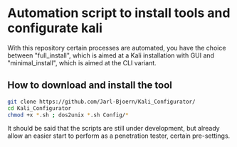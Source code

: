 # Automation script to install tools and configurate kali

With this repository certain processes are automated, you have the choice between "full_install", which is aimed at a Kali installation with GUI and "minimal_install", which is aimed at the CLI variant.

## How to download and install the tool
```bash
git clone https://github.com/Jarl-Bjoern/Kali_Configurator/
cd Kali_Configurator
chmod +x *.sh ; dos2unix *.sh Config/*
```

It should be said that the scripts are still under development, but already allow an easier start to perform as a penetration tester, certain pre-settings.
